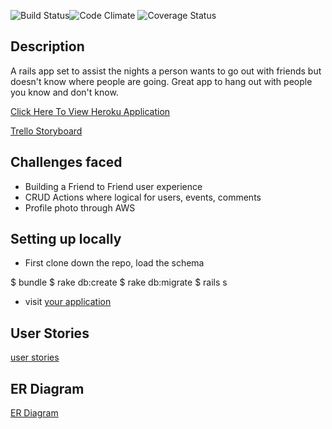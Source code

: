 ![Build Status](https://codeship.com/projects/138c4fc0-4db0-0133-480e-524cf6105349/status?branch=master)![Code Climate](https://codeclimate.com/github/jakegibs617/live.png) ![Coverage Status](https://coveralls.io/repos/jakegibs617/live/badge.png)

## Description
A rails app set to assist the nights a person wants to go out with friends
but doesn't know where people are going. Great app to hang out with people you
know and don't know.

[Click Here To View Heroku Application](https://live-events.herokuapp.com/)

[Trello Storyboard](https://trello.com/b/oZAUPcCn/live-app)

## Challenges faced
* Building a Friend to Friend user experience
* CRUD Actions where logical for users, events, comments
* Profile photo through AWS

## Setting up locally
* First clone down the repo, load the schema

 $ bundle
 $ rake db:create
 $ rake db:migrate
 $ rails s

* visit [your application](http://localhost:3000)

## User Stories
[user stories](https://docs.google.com/document/d/1iNel0_NQ5RvcUj8T4u3-QJ7Zgijd-ibiCckgvLcwbUo/edit?usp=sharing)

## ER Diagram
[ER Diagram](http://i.imgur.com/hIzXY37.png)
